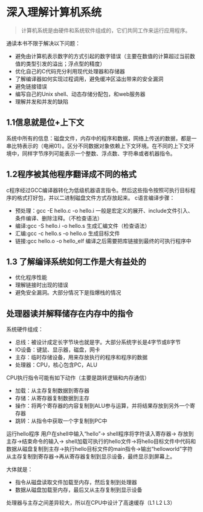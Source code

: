 # 深入理解计算机系统
> 计算机系统是由硬件和系统软件组成的，它们共同工作来运行应用程序。

通读本书不限于解决以下问题：
- 避免由计算机表示数字的方式引起的数字错误（主要在数值的计算超过当前数值的类型引发的溢出；浮点型的精度）
- 优化自己的C代码充分利用现代处理器和存储器
- 了解编译器如何实现过程调用，避免缓冲区溢出带来的安全漏洞
- 避免链接错误
- 编写自己的Unix shell、动态存储分配包，和web服务器
- 理解并发和并发的缺陷

## 1.1信息就是位+上下文
系统中所有的信息：磁盘文件，内存中的程序和数据，网络上传送的数据，都是一串比特表示的（电闸01）。区分不同数据对象依赖上下文环境。在不同的上下文环境中，同样字节序列可能表示一个整数、浮点数、字符串或者机器指令。
## 1.2程序被其他程序翻译成不同的格式
c程序经过GCC编译器转化为低级机器语言指令。然后这些指令按照可执行目标程序的格式打好包，并以二进制磁盘文件方式存放起来。
c语言编译步骤：
- 预处理：gcc -E hello.c -o hello.i 一般是宏定义的展开、include文件引入、条件编译、删除注释。（不检查语法）
- 编译:gcc -S hello.i -o hello.s 生成汇编文件（检查语法）
- 汇编:gcc -c hello.s -o hello.o 生成目标文件
- 链接:gcc hello.o -o hello_elf 编译之后需要把库链接到最终的可执行程序中

## 1.3 了解编译系统如何工作是大有益处的
- 优化程序性能
- 理解链接时出现的错误
- 避免安全漏洞。大部分情况下是指爆栈的情况

## 处理器读并解释储存在内存中的指令
系统硬件组成：
- 总线：被设计成定长字节块也就是字。大部分系统字长是4字节或8字节
- IO设备：键鼠、显示器，磁盘，网卡
- 主存：临时存储设备，用来存放执行的程序和程序的数据
- 处理器：CPU，核心包含PC，ALU

CPU执行指令可能有如下动作（主要是跳转逻辑和内存通信）
- 加载：从主存复制数据到寄存器
- 存储：从寄存器复制数据到主存
- 操作：将两个寄存器的内容复制到ALU参与运算，并将结果存放到另外一个寄存器
- 跳转：从指令中获取一个字复制到PC中

运行hello程序
用户在shell中输入“hello”->
shell程序将字符读入寄存器->
存放到主存->结束命令的输入->
shell加载可执行的hello文件->将hello目标文件中代码和数据从磁盘复制到主存->执行hello目标文件的main指令->输出“helloworld"字符从主存复制到寄存器->再从寄存器复制到显示设备，最终显示到屏幕上。



大体就是：
- 指令从磁盘读取文件加载至内存，然后复制到处理器
- 数据从磁盘加载至内存，最后又从主存复制到显示设备

处理器与主存之间差异较大，所以在CPU中设计了高速缓存（L1 L2 L3）